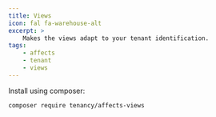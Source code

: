 ```yaml
---
title: Views
icon: fal fa-warehouse-alt
excerpt: >
    Makes the views adapt to your tenant identification.
tags:
    - affects
    - tenant
    - views
---
```

Install using composer:

```bash
composer require tenancy/affects-views
```

